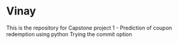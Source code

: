 # Vinay
This is the repository for Capstone project 1 - Prediction of coupon redemption using python
Trying the commit option
